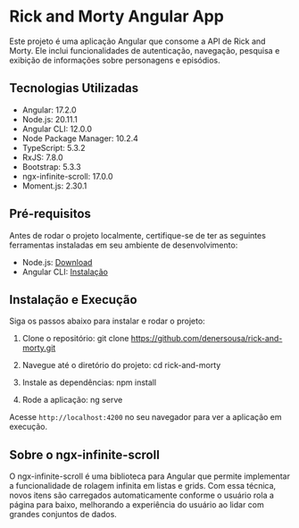 # Rick and Morty Angular App

Este projeto é uma aplicação Angular que consome a API de Rick and Morty. Ele inclui funcionalidades de autenticação, navegação, pesquisa e exibição de informações sobre personagens e episódios.

## Tecnologias Utilizadas

- Angular: 17.2.0
- Node.js: 20.11.1
- Angular CLI: 12.0.0
- Node Package Manager: 10.2.4
- TypeScript: 5.3.2
- RxJS: 7.8.0
- Bootstrap: 5.3.3
- ngx-infinite-scroll: 17.0.0
- Moment.js: 2.30.1

## Pré-requisitos

Antes de rodar o projeto localmente, certifique-se de ter as seguintes ferramentas instaladas em seu ambiente de desenvolvimento:

- Node.js: [Download](https://nodejs.org/)
- Angular CLI: [Instalação](https://angular.io/cli)

## Instalação e Execução

Siga os passos abaixo para instalar e rodar o projeto:

1. Clone o repositório:
    git clone https://github.com/denersousa/rick-and-morty.git

2. Navegue até o diretório do projeto:
    cd rick-and-morty

3. Instale as dependências:
    npm install

4. Rode a aplicação:
    ng serve

Acesse `http://localhost:4200` no seu navegador para ver a aplicação em execução.


## Sobre o ngx-infinite-scroll

O ngx-infinite-scroll é uma biblioteca para Angular que permite implementar a funcionalidade de rolagem infinita em listas e grids. Com essa técnica, novos itens são carregados automaticamente conforme o usuário rola a página para baixo, melhorando a experiência do usuário ao lidar com grandes conjuntos de dados.

